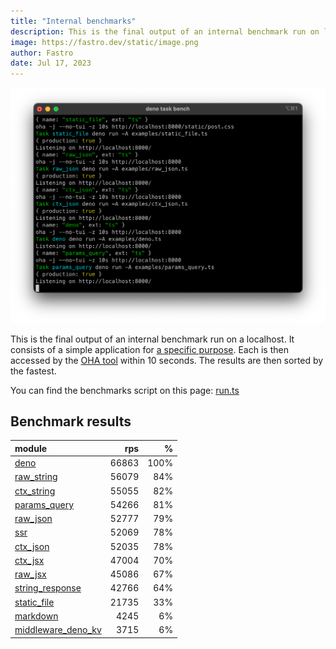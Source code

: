 ```yaml
---
title: "Internal benchmarks"
description: This is the final output of an internal benchmark run on localhost
image: https://fastro.dev/static/image.png
author: Fastro
date: Jul 17, 2023
---
```


![bench](/static/bench.png)

This is the final output of an internal benchmark run on a localhost. It consists of a simple application for [a specific purpose](https://github.com/fastrodev/fastro/blob/main/deno.json). Each is then accessed by the [OHA tool](https://github.com/hatoo/oha) within 10 seconds. The results are then sorted by the fastest.

You can find the benchmarks script on this page: [run.ts](https://github.com/fastrodev/fastro/blob/main/bench/run.ts)

## Benchmark results


| module                                                                                             |   rps |    % |
| :------------------------------------------------------------------------------------------------- | ----: | ---: |
| [deno](https://github.com/fastrodev/fastro/blob/main/examples/deno.ts)                             | 66863 | 100% |
| [raw_string](https://github.com/fastrodev/fastro/blob/main/examples/raw_string.ts)                 | 56079 |  84% |
| [ctx_string](https://github.com/fastrodev/fastro/blob/main/examples/ctx_string.ts)                 | 55055 |  82% |
| [params_query](https://github.com/fastrodev/fastro/blob/main/examples/params_query.ts)             | 54266 |  81% |
| [raw_json](https://github.com/fastrodev/fastro/blob/main/examples/raw_json.ts)                     | 52777 |  79% |
| [ssr](https://github.com/fastrodev/fastro/blob/main/examples/ssr.ts)                               | 52069 |  78% |
| [ctx_json](https://github.com/fastrodev/fastro/blob/main/examples/ctx_json.ts)                     | 52035 |  78% |
| [ctx_jsx](https://github.com/fastrodev/fastro/blob/main/examples/ctx_jsx.tsx)                      | 47004 |  70% |
| [raw_jsx](https://github.com/fastrodev/fastro/blob/main/examples/raw_jsx.tsx)                      | 45086 |  67% |
| [string_response](https://github.com/fastrodev/fastro/blob/main/examples/string_response.ts)       | 42766 |  64% |
| [static_file](https://github.com/fastrodev/fastro/blob/main/examples/static_file.ts)               | 21735 |  33% |
| [markdown](https://github.com/fastrodev/fastro/blob/main/examples/markdown.ts)                     |  4245 |   6% |
| [middleware_deno_kv](https://github.com/fastrodev/fastro/blob/main/examples/middleware_deno_kv.ts) |  3715 |   6% |